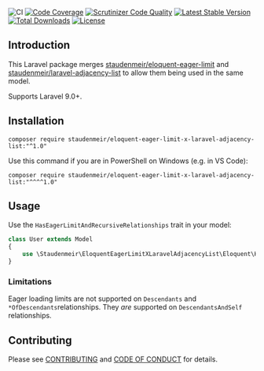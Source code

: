 ![CI](https://github.com/staudenmeir/eloquent-eager-limit-x-laravel-adjacency-list/workflows/CI/badge.svg)
[![Code Coverage](https://scrutinizer-ci.com/g/staudenmeir/eloquent-eager-limit-x-laravel-adjacency-list/badges/coverage.png?b=master)](https://scrutinizer-ci.com/g/staudenmeir/eloquent-eager-limit-x-laravel-adjacency-list/?branch=master)
[![Scrutinizer Code Quality](https://scrutinizer-ci.com/g/staudenmeir/eloquent-eager-limit-x-laravel-adjacency-list/badges/quality-score.png?b=master)](https://scrutinizer-ci.com/g/staudenmeir/eloquent-eager-limit-x-laravel-adjacency-list/?branch=master)
[![Latest Stable Version](https://poser.pugx.org/staudenmeir/eloquent-eager-limit-x-laravel-adjacency-list/v/stable)](https://packagist.org/packages/staudenmeir/eloquent-eager-limit-x-laravel-adjacency-list)
[![Total Downloads](https://poser.pugx.org/staudenmeir/eloquent-eager-limit-x-laravel-adjacency-list/downloads)](https://packagist.org/packages/staudenmeir/eloquent-eager-limit-x-laravel-adjacency-list)
[![License](https://poser.pugx.org/staudenmeir/eloquent-eager-limit-x-laravel-adjacency-list/license)](https://packagist.org/packages/staudenmeir/eloquent-eager-limit-x-laravel-adjacency-list)

## Introduction

This Laravel package merges [staudenmeir/eloquent-eager-limit](https://github.com/staudenmeir/eloquent-eager-limit)
and [staudenmeir/laravel-adjacency-list](https://github.com/staudenmeir/laravel-adjacency-list) to allow them being used
in the same model.

Supports Laravel 9.0+.

## Installation

    composer require staudenmeir/eloquent-eager-limit-x-laravel-adjacency-list:"^1.0"

Use this command if you are in PowerShell on Windows (e.g. in VS Code):

    composer require staudenmeir/eloquent-eager-limit-x-laravel-adjacency-list:"^^^^1.0"

## Usage

Use the `HasEagerLimitAndRecursiveRelationships` trait in your model:

```php
class User extends Model
{
    use \Staudenmeir\EloquentEagerLimitXLaravelAdjacencyList\Eloquent\HasEagerLimitAndRecursiveRelationships;
}
```

### Limitations

Eager loading limits are not supported on `Descendants` and `*OfDescendants`relationships. They *are* supported
on `DescendantsAndSelf` relationships.

## Contributing

Please see [CONTRIBUTING](.github/CONTRIBUTING.md) and [CODE OF CONDUCT](.github/CODE_OF_CONDUCT.md) for details.
